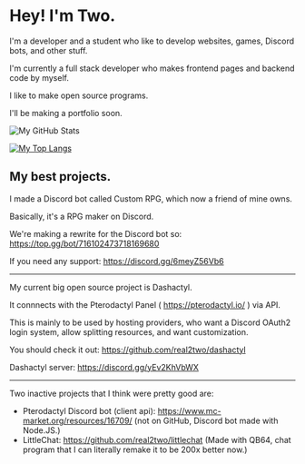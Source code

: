 # Hey! I'm Two.

I'm a developer and a student who like to develop websites, games, Discord bots, and other stuff.

I'm currently a full stack developer who makes frontend pages and backend code by myself.

I like to make open source programs.

I'll be making a portfolio soon.

![My GitHub Stats](https://github-readme-stats.vercel.app/api?username=real2two&show_icons=true&theme=dark)

[![My Top Langs](https://github-readme-stats.vercel.app/api/top-langs/?username=real2two)](https://github.com/anuraghazra/github-readme-stats)

## My best projects.

I made a Discord bot called Custom RPG, which now a friend of mine owns.

Basically, it's a RPG maker on Discord.

We're making a rewrite for the Discord bot so: https://top.gg/bot/716102473718169680

If you need any support: https://discord.gg/6meyZ56Vb6

---

My current big open source project is Dashactyl.

It connnects with the Pterodactyl Panel ( https://pterodactyl.io/ ) via API.

This is mainly to be used by hosting providers, who want a Discord OAuth2 login system, allow splitting resources, and want customization.

You should check it out: https://github.com/real2two/dashactyl

Dashactyl server: https://discord.gg/yEv2KhVbWX

---

Two inactive projects that I think were pretty good are:

- Pterodactyl Discord bot (client api): https://www.mc-market.org/resources/16709/ (not on GitHub, Discord bot made with Node.JS.)
- LittleChat: https://github.com/real2two/littlechat (Made with QB64, chat program that I can literally remake it to be 200x better now.)

